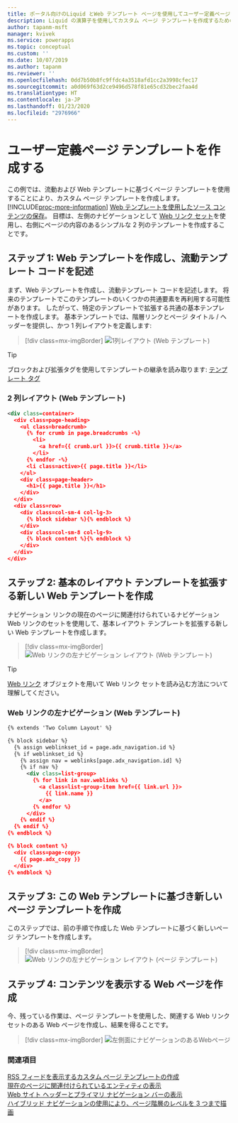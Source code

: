 ```yaml
---
title: ポータル向けのLiquid とWeb テンプレート ページを使用してユーザー定義ページのテンプレートを作成する | MicrosoftDocs
description: Liquid の演算子を使用してカスタム ページ テンプレートを作成するための手順。
author: tapanm-msft
manager: kvivek
ms.service: powerapps
ms.topic: conceptual
ms.custom: ''
ms.date: 10/07/2019
ms.author: tapanm
ms.reviewer: ''
ms.openlocfilehash: 0dd7b50b8fc9ffdc4a3518afd1cc2a3998cfec17
ms.sourcegitcommit: a0d069f63d2ce9496d578f81e65cd32bec2faa4d
ms.translationtype: HT
ms.contentlocale: ja-JP
ms.lasthandoff: 01/23/2020
ms.locfileid: "2976966"
---
```

# <a name="create-a-custom-page-template"></a>ユーザー定義ページ テンプレートを作成する

この例では、流動および Web テンプレートに基づくページ テンプレートを使用することにより、カスタム ページ テンプレートを作成します。 [!INCLUDE[proc-more-information](../../../includes/proc-more-information.md)] [Web テンプレートを使用したソース コンテンツの保存](store-content-web-templates.md)。 目標は、左側のナビゲーションとして [Web リンク セット](../configure/manage-web-links.md)を使用し、右側にページの内容のあるシンプルな 2 列のテンプレートを作成することです。 

## <a name="step-1-create-a-web-template-and-write-the-liquid-template-code"></a>ステップ 1: Web テンプレートを作成し、流動テンプレート コードを記述

まず、Web テンプレートを作成し、流動テンプレート コードを記述します。 将来のテンプレートでこのテンプレートのいくつかの共通要素を再利用する可能性があります。 したがって、特定のテンプレートで拡張する共通の基本テンプレートを作成します。 基本テンプレートでは、階層リンクとページ タイトル / ヘッダーを提供し、かつ 1 列レイアウトを定義します:

> [!div class=mx-imgBorder]
![1列レイアウト (Web テンプレート)](../media/web-template-two-column-layout.png "1列レイアウト (Web テンプレート)")

> [!TIP]
> ブロックおよび拡張タグを使用してテンプレートの継承を読み取ります: [テンプレート タグ](template-tags.md#extends)

### <a name="two-column-layout-web-template"></a>2 列レイアウト (Web テンプレート)

```xml
<div class=container>
  <div class=page-heading>
    <ul class=breadcrumb>
      {% for crumb in page.breadcrumbs -%}
        <li>
          <a href={{ crumb.url }}>{{ crumb.title }}</a>
        </li>
      {% endfor -%}
      <li class=active>{{ page.title }}</li>
    </ul>
    <div class=page-header>
      <h1>{{ page.title }}</h1>
    </div>
  </div>
  <div class=row>
    <div class=col-sm-4 col-lg-3>
      {% block sidebar %}{% endblock %}
    </div>
    <div class=col-sm-8 col-lg-9>
      {% block content %}{% endblock %}
    </div>
  </div>
</div>
```

## <a name="step-2-create-a-new-web-template-that-extends-our-base-layout-template"></a>ステップ 2: 基本のレイアウト テンプレートを拡張する新しい Web テンプレートを作成

ナビゲーション リンクの現在のページに関連付けられているナビゲーション Web リンクのセットを使用して、基本レイアウト テンプレートを拡張する新しい Web テンプレートを作成します。

> [!div class=mx-imgBorder]
![Web リンクの左ナビゲーション レイアウト (Web テンプレート)](../media/web-template-weblinks-left-navigation-layout.png "Web リンクの左ナビゲーション レイアウト (Web テンプレート)")  

> [!TIP]
> [Web リンク](liquid-objects.md#weblinks) オブジェクトを用いて Web リンク セットを読み込む方法について理解してください。

### <a name="weblinks-left-navigation-web-template"></a>Web リンクの左ナビゲーション (Web テンプレート)

```xml
{% extends 'Two Column Layout' %}

{% block sidebar %}
  {% assign weblinkset_id = page.adx_navigation.id %}
  {% if weblinkset_id %}
    {% assign nav = weblinks[page.adx_navigation.id] %}
    {% if nav %}
      <div class=list-group>
        {% for link in nav.weblinks %}
          <a class=list-group-item href={{ link.url }}>
            {{ link.name }}
          </a>
        {% endfor %}
      </div>
    {% endif %}
  {% endif %}
{% endblock %}

{% block content %}
  <div class=page-copy>
    {{ page.adx_copy }}
  </div>
{% endblock %}
```

## <a name="step-3-create-a-new-page-template-based-on-the-web-template"></a>ステップ 3: この Web テンプレートに基づき新しいページ テンプレートを作成

このステップでは、前の手順で作成した Web テンプレートに基づく新しいページ テンプレートを作成します。

> [!div class=mx-imgBorder]
![Web リンクの左ナビゲーション レイアウト (ページ テンプレート)](../media/page-template-weblinks-left-navigation-layout.png "Web リンクの左ナビゲーション レイアウト (ページ テンプレート)")  

## <a name="step-4-create-a-web-page-to-display-content"></a>ステップ 4: コンテンツを表示する Web ページを作成

今、残っている作業は、ページ テンプレートを使用した、関連する Web リンク セットのある Web ページを作成し、結果を得ることです。

> [!div class=mx-imgBorder]
![左側面にナビゲーションのあるWebページ](../media/web-page-left-navigation.png "左側面にナビゲーションのあるWebページ")  

### <a name="see-also"></a>関連項目

[RSS フィードを表示するカスタム ページ テンプレートの作成](render-rss-custom-page-template.md)  
[現在のページに関連付けられているエンティティの表示](render-entity-list-current-page.md)  
[Web サイト ヘッダーとプライマリ ナビゲーション バーの表示](render-site-header-primary-navigation.md)  
[ハイブリッド ナビゲーションの使用により、ページ階層のレベルを 3 つまで描画](hybrid-navigation-render-page-hierachy.md)  


